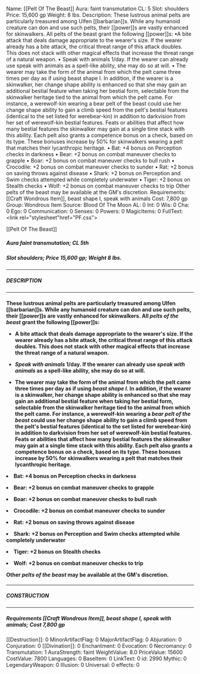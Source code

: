 Name: [[Pelt Of The Beast]]
Aura: faint transmutation
CL: 5
Slot: shoulders
Price: 15,600 gp
Weight: 8 lbs.
Description: These lustrous animal pelts are particularly treasured among Ulfen [[barbarian]]s. While any humanoid creature can don and use such pelts, their [[power]]s are vastly enhanced for skinwalkers. All pelts of the beast grant the following [[power]]s: •A bite attack that deals damage appropriate to the wearer's size. If the wearer already has a bite attack, the critical threat range of this attack doubles. This does not stack with other magical effects that increase the threat range of a natural weapon. • Speak with animals 1/day. If the wearer can already use speak with animals as a spell-like ability, she may do so at will. • The wearer may take the form of the animal from which the pelt came three times per day as if using beast shape I. In addition, if the wearer is a skinwalker, her change shape ability is enhanced so that she may gain an additional bestial feature when taking her bestial form, selectable from the skinwalker heritage tied to the animal from which the pelt came. For instance, a werewolf-kin wearing a bear pelt of the beast could use her change shape ability to gain a climb speed from the pelt's bestial features (identical to the set listed for werebear-kin) in addition to darkvision from her set of werewolf-kin bestial features. Feats or abilities that affect how many bestial features the skinwalker may gain at a single time stack with this ability. Each pelt also grants a competence bonus on a check, based on its type. These bonuses increase by 50% for skinwalkers wearing a pelt that matches their lycanthropic heritage. • Bat: +4 bonus on Perception checks in darkness • Bear: +2 bonus on combat maneuver checks to grapple • Boar: +2 bonus on combat maneuver checks to bull rush • Crocodile: +2 bonus on combat maneuver checks to sunder • Rat: +2 bonus on saving throws against disease • Shark: +2 bonus on Perception and Swim checks attempted while completely underwater • Tiger: +2 bonus on Stealth checks • Wolf: +2 bonus on combat maneuver checks to trip Other pelts of the beast may be available at the GM's discretion.
Requirements: [[Craft Wondrous Item]], beast shape I, speak with animals
Cost: 7,800 gp
Group: Wondrous Item
Source: Blood Of The Moon
AL: 0
Int: 0
Wis: 0
Cha: 0
Ego: 0
Communication: 0
Senses: 0
Powers: 0
MagicItems: 0
FullText: <link rel="stylesheet"href="PF.css"><div class="heading"><p class="alignleft">[[Pelt Of The Beast]]</p><div style="clear: both;"></div></div><div><h5><b>Aura </b>faint transmutation; <b>CL </b>5th</h5><h5><b>Slot </b>shoulders; <b>Price </b>15,600 gp; <b>Weight </b>8 lbs.</h5></div><hr/><div><h5><b>DESCRIPTION</b></h5></div><hr/><div><h4><p>These lustrous animal pelts are particularly treasured among Ulfen [[barbarian]]s. While any humanoid creature can don and use such pelts, their [[power]]s are vastly enhanced for skinwalkers. All <i>pelts of the beast</i> grant the following [[power]]s: </p><p><ul><li>A bite attack that deals damage appropriate to the wearer's size. If the wearer already has a bite attack, the critical threat range of this attack doubles. This does not stack with other magical effects that increase the threat range of a natural weapon.</p><p><li> <i>Speak with animals</i> 1/day. If the wearer can already use <i>speak with animals</i> as a spell-like ability, she may do so at will.</p><p><li> The wearer may take the form of the animal from which the pelt came three times per day as if using <i>beast shape I</i>. In addition, if the wearer is a skinwalker, her change shape ability is enhanced so that she may gain an additional bestial feature when taking her bestial form, selectable from the skinwalker heritage tied to the animal from which the pelt came. For instance, a werewolf-kin wearing a <i>bear pelt of the beast</i> could use her change shape ability to gain a climb speed from the pelt's bestial features (identical to the set listed for werebear-kin) in addition to darkvision from her set of werewolf-kin bestial features. Feats or abilities that affect how many bestial features the skinwalker may gain at a single time stack with this ability. Each pelt also grants a competence bonus on a check, based on its type. These bonuses increase by 50% for skinwalkers wearing a pelt that matches their lycanthropic heritage.</ul></p><p><li> <b>Bat</b>: +4 bonus on Perception checks in darkness</p><p><li> <b>Bear</b>: +2 bonus on combat maneuver checks to grapple</p><p><li> <b>Boar</b>: +2 bonus on combat maneuver checks to bull rush</p><p><li> <b>Crocodile</b>: +2 bonus on combat maneuver checks to sunder</p><p><li> <b>Rat</b>: +2 bonus on saving throws against disease</p><p><li> <b>Shark</b>: +2 bonus on Perception and Swim checks attempted while completely underwater</p><p><li> <b>Tiger</b>: +2 bonus on Stealth checks</p><p><li> <b>Wolf</b>: +2 bonus on combat maneuver checks to trip</p><p>Other <i>pelts of the beast</i> may be available at the GM's discretion.</p></h4></div><hr/><div><h5><b>CONSTRUCTION</b></h5></div><hr/><div><h5><b>Requirements </b>[[Craft Wondrous Item]], <i>beast shape I</i>, <i>speak with animals</i>; <b>Cost </b>7,800 gp</h5></div>
[[Destruction]]: 0
MinorArtifactFlag: 0
MajorArtifactFlag: 0
Abjuration: 0
Conjuration: 0
[[Divination]]: 0
Enchantment: 0
Evocation: 0
Necromancy: 0
Transmutation: 1
AuraStrength: faint
WeightValue: 8.0
PriceValue: 15600
CostValue: 7800
Languages: 0
BaseItem: 0
LinkText: 0
id: 2990
Mythic: 0
LegendaryWeapon: 0
Illusion: 0
Universal: 0
effects: 0
